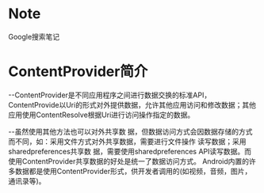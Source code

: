 # Note
Google搜索笔记

# ContentProvider简介
--ContentProvider是不同应用程序之间进行数据交换的标准API，ContentProvide以Uri的形式对外提供数据，允许其他应用访问和修改数据；其他应用使用ContentResolve根据Uri进行访问操作指定的数据。

--虽然使用其他方法也可以对外共享数 据，但数据访问方式会因数据存储的方式而不同，如：采用文件方式对外共享数据，需要进行文件操作
读写数据；采用sharedpreferences共享数 据，需要使用sharedpreferences API读写数据。而使用ContentProvider共享数据的好处是统一了数据访问方式。  Android内置的许多数据都是使用ContentProvider形式，供开发者调用的(如视频，音频，图片，通讯录等)。
